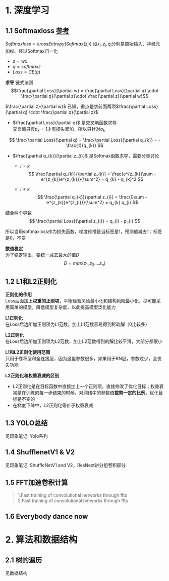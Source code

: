 # 1. 深度学习

## 1.1 Softmaxloss [参考](https://www.zhihu.com/search?type=content&q=softmax%E6%8E%A8%E5%AF%BC)

$Softmaxloss = crossEntropy(Softmax(z_{i}))$
设$x_{i}, z_{i}, q_{i}$分别是原始输入、神经元加权、经过Softmax归一化

- $z = wx$
- $q = softmaxz$
- $Loss = CE(q)$

**求导**  链式法则
$$\frac{\partial Loss}{\partial w} = \frac{\partial Loss}{\partial q} \cdot \frac{\partial q}{\partial z}\cdot \frac{\partial z}{\partial w}$$

$\frac{\partial z}{\partial w}$ 已知，重点是求前面两项$\frac{\partial Loss}{\partial q} \cdot \frac{\partial q}{\partial z}$

- $\frac{\partial Loss}{\partial q}$ 是交叉熵函数求导  
交叉熵只有$p_{k}=1$才有损失累加，所以只针对$q_{k}$

$$
\frac{\partial Loss}{\partial q} = \frac{\partial Loss}{\partial q_{k}} = -\frac{1}{q_{k}}
$$

- $\frac{\partial q_{k}}{\partial z_{i}}$ 是Softmax函数求导，需要分类讨论
  - $i = k$
    $$
    \frac{\partial q_{k}}{\partial z_{k}} = \frac{e^{z_{k}}\sum - e^{z_{k}}e^{z_{k}}}{\sum^2} = q_{k} - q_{k}^2
    $$
  
  - $i \neq k$
    $$
    \frac{\partial q_{k}}{\partial z_{i}} = \frac{0\sum - e^{z_{k}}e^{z_{i}}}{\sum^2} = q_{k} q_{i}
    $$

结合两个导数
$$
\frac{\partial Loss}{\partial z_{i}} = q_{i} - p_{i}
$$

所以当用softmaxloss作为损失函数，梯度传播是当标签是1，预测值减去1；标签是0，不变

**数值稳定**  
为了稳定输出，要统一减去最大的值$D$
$$
D = max(z_{1},z_{2}....z_{n})
$$

## 1.2 L1和L2正则化

**正则化的作用**  
Loss后面加上**权重的正则项**，平衡经验风险最小化和结构风险最小化，尽可能采用简单的模型，降低模型复杂度，以此提高模型泛化能力

**L1正则化**  
在Loss后边所加正则项为L1范数，加上L1范数容易得到稀疏解（0比较多）

**L2正则化**  
在Loss后边所加正则项为L2范数，加上L2范数得到的解比较平滑，大部分都很小

**L1和L2正则化使用范围**  
只用于卷积层和全连接层，因为这里参数很多，如果用于BN层，参数过少，会丧失功能

**L2正则化和权重衰减的区别**
- L2正则化是在目标函数中直接加上一个正则项，直接修改了优化目标；权重衰减是在训练的每一步结束的时候，对网络中的参数值**裁剪一定的比例**，优化目标是不变的
- 在梯度下降中，L2正则化等价于权重衰减

## 1.3 YOLO总结

见印象笔记: Yolo系列

## 1.4 ShufflenetV1 & V2

见印象笔记: ShuffleNetV1 and V2，ResNext讲分组卷积部分

## 1.5 FFT加速卷积计算

> 1.Fast training of convolutional networks through ffts  
> 2.Fast training
of convolutional networks through ffts

## 1.6 Everybody dance now

# 2. 算法和数据结构

## 2.1 树的遍历  

见数据结构
